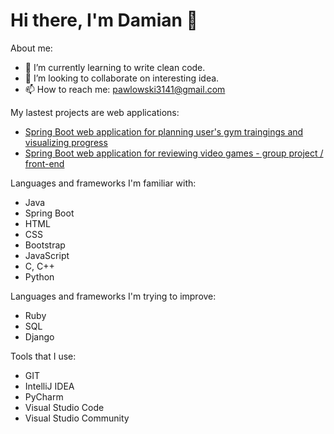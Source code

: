 # Hi there, I'm Damian 👋

About me:

- 🌱 I’m currently learning to write clean code.
- 👯 I’m looking to collaborate on interesting idea.
- 📫 How to reach me: pawlowski3141@gmail.com

My lastest projects are web applications:
- [Spring Boot web application for planning user's gym traingings and visualizing progress](https://github.com/pawlowski99/University-Projects/tree/main/GymDashboard)
- [Spring Boot web application for reviewing video games - group project / front-end](https://github.com/pawlowski99/University-Projects/tree/main/GameReviews)

Languages and frameworks I'm familiar with:
- Java
- Spring Boot
- HTML
- CSS
- Bootstrap
- JavaScript
- C, C++
- Python

Languages and frameworks I'm trying to improve:
- Ruby
- SQL
- Django

Tools that I use:
- GIT
- IntelliJ IDEA
- PyCharm
- Visual Studio Code
- Visual Studio Community
